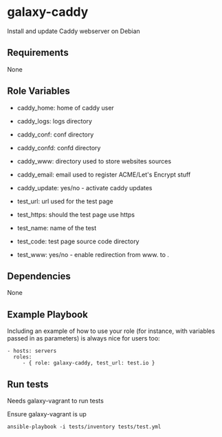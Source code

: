 galaxy-caddy
============

Install and update Caddy webserver on Debian

Requirements
------------

None

Role Variables
--------------

- caddy_home: home of caddy user
- caddy_logs: logs directory
- caddy_conf: conf directory
- caddy_confd: confd directory
- caddy_www: directory used to store websites sources
- caddy_email: email used to register ACME/Let's Encrypt stuff
- caddy_update: yes/no - activate caddy updates

- test_url: url used for the test page
- test_https: should the test page use https
- test_name: name of the test
- test_code: test page source code directory
- test_www: yes/no - enable redirection from www. to .

Dependencies
------------

None

Example Playbook
----------------

Including an example of how to use your role (for instance, with variables passed in as parameters) is always nice for users too:

    - hosts: servers
      roles:
         - { role: galaxy-caddy, test_url: test.io }

Run tests
---------

Needs galaxy-vagrant to run tests

Ensure galaxy-vagrant is up

    ansible-playbook -i tests/inventory tests/test.yml
